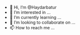 - 👋 Hi, I’m @Haydarbatur
- 👀 I’m interested in ...
- 🌱 I’m currently learning ...
- 💞️ I’m looking to collaborate on ...
- 📫 How to reach me ...

<!---
Haydarbatur/Haydarbatur is a ✨ special ✨ repository because its `README.md` (this file) appears on your GitHub profile.
You can click the Preview link to take a look at your changes.
--->
